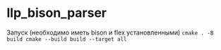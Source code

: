 # llp_bison_parser
Запуск (необходимо иметь bison и flex установленными)
```cmake . -B build cmake --build build --target all```
